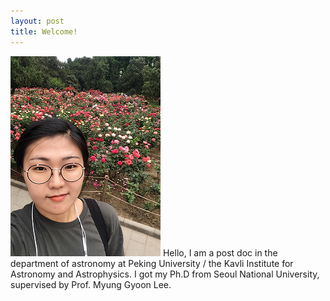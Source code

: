 ```yaml
---
layout: post
title: Welcome!
---
```


![Youkyung](/images/IMG_3945.PNG)
Hello, I am a post doc in the department of astronomy at Peking University / the Kavli Institute for Astronomy and Astrophysics.
I got my Ph.D from Seoul National University, supervised by Prof. Myung Gyoon Lee.
